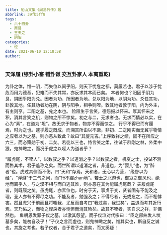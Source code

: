 ```yaml
---
title: 船山文集《周易外传》履
abbrlink: 39fb5ff8
tags:
  - 六十四卦
  - 周易
  - 王夫之
  - 阴阳
categories:
  - 经
date: 2021-06-10 12:18:58
author:
---
```


### 天泽履 (综卦小畜 错卦谦 交互卦家人 本离重乾)

为卦之体，惟一阴，而失位以间乎阳，则天下忧危之都，莫履若也。君子以涉于忧危而用为德基，犯难而不失其常，亦反求其本而已矣。
本者何也？阳因乎阴为艮，阴因乎阳为兑。因者为功，所因者为地。兑以阳为地，以阴为功。爻任其功，卦敦其地。任其功者功在阴，阴与阳争，相争则咥。敦其地者敦于阳，内为外主，有主则亨。二阳之基，兑之本也。
险阻生于言笑，德怨报以怀来。厚其怀来之积，消其言笑之机，则物之所不惊矣。初之与二，无求者也。无求而情必以实，在心为“素”，在道为“坦”。故无求于物者，物亦不得而惊之。
行乎不得已而有履焉，时为之也。逮乎履之既成，而溯其所由以不蹶，非初、二之刚实而无冀乎物情之应者以为之基，则亦恶从致此？故曰“其旋元吉。”上序致祥之绩，固不在所应之六三，而必策勋于初、二矣。若徒以三也，恃言笑之柔，往试于群刚之林，外柔中狠，鬼神瞰之，而况于虎之以咥人为道者乎？

“履虎尾，不咥人”，以数驭之乎？以道消之乎？以数驭之者，机变之士，投试不测而售其术，君子羞称之矣。而世所谓以道消之者，非道也，为“婴儿”也，为“醉者”也。虎过其侧而不伤，曰“天和”存焉。天和者，无心以为营，“缘督以为经”，“浮游”于二气之间，而“行不蹍zhan地”。若士之北游也，御寇之御风也，绝地而离乎人，与之漠不相与而自逃其难，则亦恶在其为能履虎尾哉？
夫履虎尾者，则既履之矣。虽虎尾，亦素位也。时穷于天，事贞于变，贤者固有不能及之理，圣人亦有不得尽之功。不能及者，勉强及之；不得尽者，无或忘之，而不相悖害。然且虎兴于前而且将咥我，尤反而自考曰“我过矣，我过矣”，益退而考其近行焉。天乃佑之，而物之悍戾者亦恻怛而消其险矣。故其不咥者，实自求之祥，非偶然也。
鱼朝恩发郭子仪之墓，以激其怨望，而子仪泣对代宗曰：“臣之部曲发人坟墓多矣，能勿自及乎！”子仪之言而虚也，则鬼神瞰之矣，惟其实也，斯自反之诚也，其旋之考也。若子仪者，合于君子之道矣，而又奚疑！



